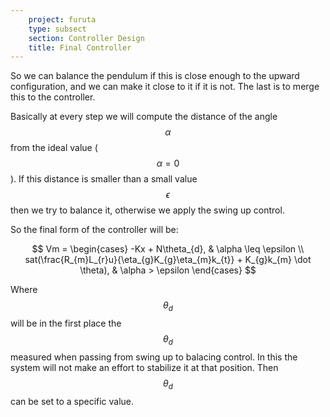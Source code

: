 ```yaml
---
    project: furuta
    type: subsect
    section: Controller Design
    title: Final Controller
---
```


So we can balance the pendulum if this is close enough to the upward configuration, and we can make it close to it if it is not. The last is to merge this to the controller.

Basically at every step we will compute the distance of the angle $$\alpha$$ from the ideal value ($$\alpha = 0$$). If this distance is smaller than a small value $$\epsilon$$ then we try to balance it, otherwise we apply the swing up control.

So the final form of the controller will be:

$$
Vm = \begin{cases} 
    -Kx + N\theta_{d}, & \alpha \leq \epsilon \\
    sat(\frac{R_{m}L_{r}u}{\eta_{g}K_{g}\eta_{m}k_{t}} + K_{g}k_{m} \dot \theta), & \alpha > \epsilon 
\end{cases}
$$

Where $$\theta_{d}$$ will be in the first place the $$\theta_{d}$$ measured when passing from swing up to balacing control. In this the system will not make an effort to stabilize it at that position. Then $$\theta_{d}$$ can be set to a specific value.

